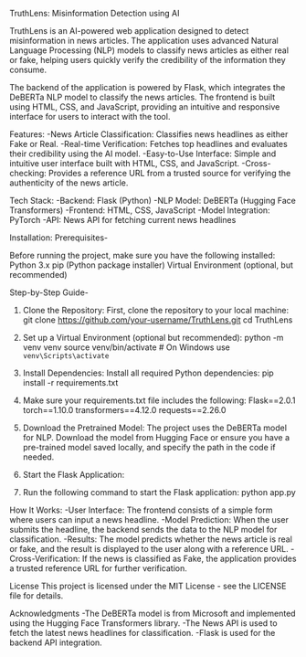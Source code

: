 TruthLens: Misinformation Detection using AI

TruthLens is an AI-powered web application designed to detect misinformation in news articles. The application uses advanced Natural Language Processing (NLP) models to classify news articles as either real or fake, helping users quickly verify the credibility of the information they consume.

The backend of the application is powered by Flask, which integrates the DeBERTa NLP model to classify the news articles. The frontend is built using HTML, CSS, and JavaScript, providing an intuitive and responsive interface for users to interact with the tool.

Features:
    -News Article Classification: Classifies news headlines as either Fake or Real.
    -Real-time Verification: Fetches top headlines and evaluates their credibility using the AI model.
    -Easy-to-Use Interface: Simple and intuitive user interface built with HTML, CSS, and JavaScript.
    -Cross-checking: Provides a reference URL from a trusted source for verifying the authenticity of the news article.

Tech Stack:
    -Backend: Flask (Python)
    -NLP Model: DeBERTa (Hugging Face Transformers)
    -Frontend: HTML, CSS, JavaScript
    -Model Integration: PyTorch
    -API: News API for fetching current news headlines

Installation:
Prerequisites-

Before running the project, make sure you have the following installed:
    Python 3.x
    pip (Python package installer)
    Virtual Environment (optional, but recommended)

Step-by-Step Guide-

1. Clone the Repository:
      First, clone the repository to your local machine:
      git clone https://github.com/your-username/TruthLens.git
      cd TruthLens

2. Set up a Virtual Environment (optional but recommended):
      python -m venv venv
      source venv/bin/activate  # On Windows use `venv\Scripts\activate`

3. Install Dependencies:
      Install all required Python dependencies:
      pip install -r requirements.txt

4. Make sure your requirements.txt file includes the following:
      Flask==2.0.1
      torch==1.10.0
      transformers==4.12.0
      requests==2.26.0

5. Download the Pretrained Model:
      The project uses the DeBERTa model for NLP. Download the model from Hugging Face or ensure you have a pre-trained model saved locally, and specify the path in the code if needed.

6. Start the Flask Application:

7. Run the following command to start the Flask application:
      python app.py

How It Works:
    -User Interface: The frontend consists of a simple form where users can input a news headline.
    -Model Prediction: When the user submits the headline, the backend sends the data to the NLP model for classification.
    -Results: The model predicts whether the news article is real or fake, and the result is displayed to the user along with a reference URL.
    -Cross-Verification: If the news is classified as Fake, the application provides a trusted reference URL for further verification.

License
This project is licensed under the MIT License - see the LICENSE file for details.

Acknowledgments
    -The DeBERTa model is from Microsoft and implemented using the Hugging Face Transformers library.
    -The News API is used to fetch the latest news headlines for classification.
    -Flask is used for the backend API integration.
